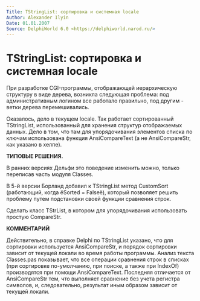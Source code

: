 ```yaml
---
Title: TStringList: сортировка и системная locale
Author: Alexander Ilyin
Date: 01.01.2007
Source: DelphiWorld 6.0 <https://delphiworld.narod.ru/>
---
```



TStringList: сортировка и системная locale
==========================================

При разработке CGI-программы, отображающей иерархическую структуру в
виде дерева, возникла следующая проблема: под административным логином
все работало правильно, под другим - ветки дерева перемешивались.

Оказалось, дело в текущем locale. Так работает сортированный
TStringList, использованный для хранения структур отображаемых данных.
Дело в том, что там для упорядочивания элементов списка по ключам
использована функция AnsiCompareText (а не AnsiCompareStr, как указано в
хелпе).

**ТИПОВЫЕ РЕШЕНИЯ.**

В ранних версиях Дельфи это поведение изменить можно, только переписав
часть модуля Classes.

В 5-й версии Борланд добавил к TStringList метод CustomSort (работающий,
когда ёSorted = Falseё), который позволяет решить проблему путем
подстановки своей функции сравнения строк.

Сделать класс TStrList, в котором для упорядочивания использовать
простую CompareStr.

**КОММЕНТАРИЙ**

Действительно, в справке Delphi по TStringList указано, что для
сортировки используется AnsiCompareStr, и порядок сортировки зависит от
текущей локали во время работы программы. Анализ текста Classes.pas
показывает, что все операции сравнения строк в списках (при сортировке
по-умолчанию, при поиске, а также при IndexOf) производятся при помощи
AnsiCompareText. Последняя отличается от AnsiCompareStr тем, что
выполняет сравнение без учета регистра символов, и, следовательно,
результат иным образом зависит от текущей локали.



